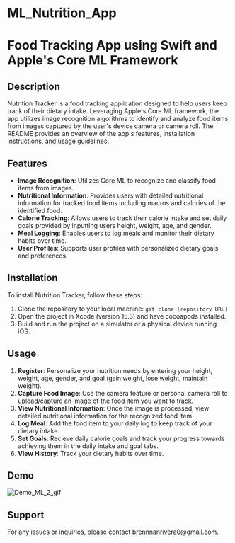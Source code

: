 # ML_Nutrition_App

# Food Tracking App using Swift and Apple's Core ML Framework

## Description
Nutrition Tracker is a food tracking application designed to help users keep track of their dietary intake. Leveraging Apple's Core ML framework, the app utilizes image recognition algorithms to identify and analyze food items from images captured by the user's device camera or camera roll. The README provides an overview of the app's features, installation instructions, and usage guidelines.

## Features
- **Image Recognition**: Utilizes Core ML to recognize and classify food items from images.
- **Nutritional Information**: Provides users with detailed nutritional information for tracked food items including macros and calories of the identified food.
- **Calorie Tracking**: Allows users to track their calorie intake and set daily goals provided by inputting users height, weight, age, and gender. 
- **Meal Logging**: Enables users to log meals and monitor their dietary habits over time.
- **User Profiles**: Supports user profiles with personalized dietary goals and preferences.

## Installation
To install Nutrition Tracker, follow these steps:
1. Clone the repository to your local machine: `git clone [repository URL]`
2. Open the project in Xcode (version 15.3) and have cocoapods installed.
4. Build and run the project on a simulator or a physical device running iOS.

## Usage
1. **Register**: Personalize your nutrition needs by entering your height, weight, age, gender, and goal (gain weight, lose weight, maintain weight).
2. **Capture Food Image**: Use the camera feature or personal camera roll to upload/capture an image of the food item you want to track.
3. **View Nutritional Information**: Once the image is processed, view detailed nutritional information for the recognized food item.
4. **Log Meal**: Add the food item to your daily log to keep track of your dietary intake.
5. **Set Goals**: Recieve daily calorie goals and track your progress towards achieving them in the daily intake and goal tabs.
6. **View History**: Track your dietary habits over time.

## Demo
![Demo_ML_2_gif](https://github.com/omw2code/ML_Nutrition_App/assets/142350438/cb704220-216e-4a41-ba4f-b1941ffad651)



## Support
For any issues or inquiries, please contact brennnanrivera0@gmail.com.


